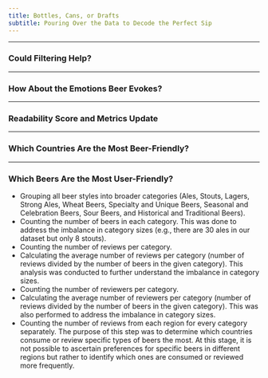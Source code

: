 ```yaml
---
title: Bottles, Cans, or Drafts
subtitle: Pouring Over the Data to Decode the Perfect Sip
---
```


---

### Could Filtering Help?

---

### How About the Emotions Beer Evokes?

---

### Readability Score and Metrics Update

---

### Which Countries Are the Most Beer-Friendly?

---

### Which Beers Are the Most User-Friendly?

- Grouping all beer styles into broader categories (Ales, Stouts, Lagers, Strong Ales, Wheat Beers, Specialty and Unique Beers, Seasonal and Celebration Beers, Sour Beers, and Historical and Traditional Beers).
- Counting the number of beers in each category. This was done to address the imbalance in category sizes (e.g., there are 30 ales in our dataset but only 8 stouts).
- Counting the number of reviews per category.
- Calculating the average number of reviews per category (number of reviews divided by the number of beers in the given category). This analysis was conducted to further understand the imbalance in category sizes.
- Counting the number of reviewers per category.
- Calculating the average number of reviewers per category (number of reviews divided by the number of beers in the given category). This was also performed to address the imbalance in category sizes.
- Counting the number of reviews from each region for every category separately. The purpose of this step was to determine which countries consume or review specific types of beers the most. At this stage, it is not possible to ascertain preferences for specific beers in different regions but rather to identify which ones are consumed or reviewed more frequently.
